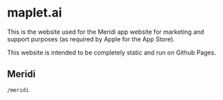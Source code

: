 # maplet.ai
 
This is the website used for the Meridi app website for marketing and support purposes (as required by Apple for the App Store).

This website is intended to be completely static and run on Github Pages.

## Meridi

`/meridi`
